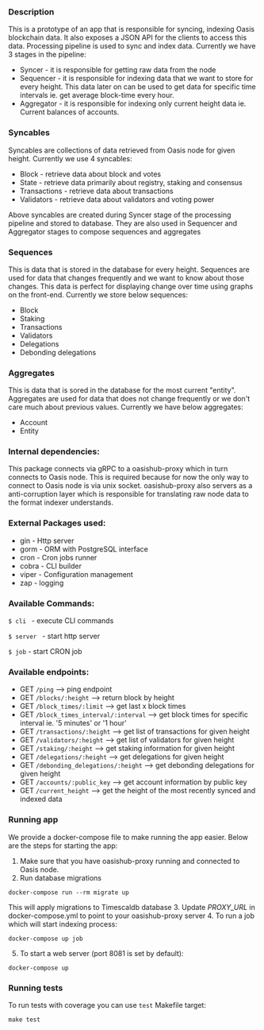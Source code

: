 ### Description

This is a prototype of an app that is responsible for syncing, indexing Oasis blockchain data. 
It also exposes a JSON API for the clients to access this data.
Processing pipeline is used to sync and index data. Currently we have 3 stages in the pipeline:
* Syncer - it is responsible for getting raw data from the node
* Sequencer - it is responsible for indexing data that we want to store for every height. This data later on 
can be used to get data for specific time intervals ie. get average block-time every hour.
* Aggregator - it is responsible for indexing only current height data ie. Current balances of accounts.

### Syncables
Syncables are collections of data retrieved from Oasis node for given height. Currently we use 4 syncables:
* Block - retrieve data about block and votes
* State - retrieve data primarily about registry, staking and consensus
* Transactions - retrieve data about transactions
* Validators - retrieve data about validators and voting power

Above syncables are created during Syncer stage of the processing pipeline and stored to database.
They are also used in Sequencer and Aggregator stages to compose sequences and aggregates

### Sequences
This is data that is stored in the database for every height. Sequences are used for data that 
changes frequently and we want to know about those changes. This data is perfect for displaying change over time using graphs on the front-end.
Currently we store below sequences: 
* Block
* Staking
* Transactions
* Validators
* Delegations
* Debonding delegations

### Aggregates
This is data that is sored in the database for the most current "entity". Aggregates are used for data
that does not change frequently or we don't care much about previous values. 
Currently we have below aggregates:
* Account
* Entity

### Internal dependencies:
This package connects via gRPC to a oasishub-proxy which in turn connects to Oasis node.
This is required because for now the only way to connect to Oasis node is via unix socket.
oasishub-proxy also servers as a anti-corruption layer which is responsible for translating raw node 
data to the format indexer understands.

### External Packages used:
* gin - Http server
* gorm - ORM with PostgreSQL interface
* cron - Cron jobs runner
* cobra - CLI builder
* viper - Configuration management
* zap - logging 

### Available Commands:

``$ cli `` - execute CLI commands

``$ server `` - start http server

``$ job`` - start CRON job

### Available endpoints:

* GET    `/ping`                     --> ping endpoint
* GET    `/blocks/:height`           --> return block by height
* GET    `/block_times/:limit`       --> get last x block times
* GET    `/block_times_interval/:interval` --> get block times for specific interval ie. '5 minutes' or '1 hour'
* GET    `/transactions/:height`     --> get list of transactions for given height
* GET    `/validators/:height`       --> get list of validators for given height
* GET    `/staking/:height`          --> get staking information for given height
* GET    `/delegations/:height`      --> get delegations for given height
* GET    `/debonding_delegations/:height` --> get debonding delegations for given height
* GET    `/accounts/:public_key`     --> get account information by public key
* GET    `/current_height`     --> get the height of the most recently synced and indexed data

### Running app

We provide a docker-compose file to make running the app easier. Below are the steps for starting the app:

1. Make sure that you have oasishub-proxy running and connected to Oasis node.
2. Run database migrations
```shell script
docker-compose run --rm migrate up
```
This will apply migrations to Timescaldb database
3. Update *PROXY_URL* in docker-compose.yml to point to your oasishub-proxy server
4. To run a job which will start indexing process:
```shell script
docker-compose up job
``` 
5. To start a web server (port 8081 is set by default):
```shell script
docker-compose up
```

### Running tests

To run tests with coverage you can use `test` Makefile target:
```shell script
make test
```

